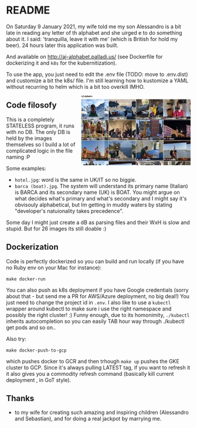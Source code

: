 # README

On Saturday 9 January 2021, my wife told me my son Alessandro is a bit late in reading any letter of th alphabet and she uirged e to do something about it. I said: 'tranquilla, leave it with me' (which is British for hold my beer). 24 hours later this application was built.

And available on http://aj-alphabet.palladi.us/ (see Dockerfile for dockerizing it and `k8s` for the kubernitization).

To use the app, you just need to edit the .env file (TODO: move to .env.dist) and customize a bit the k8s/ file.
I'm still learning how to kustomize a YAML without recurring to helm which is a bit too overkill IMHO.

<img src="https://github.com/palladius/baby-alphabet/blob/main/doc/screenshot.jpg" width="300" alt="Screenshot for AJ Alphabet" align='right' />


## Code filosofy

This is a completely STATELESS program, it runs with no DB. The only DB is held by the images themselves so I build a lot of complicated logic in the file naming :P

Some examples:

* `hotel.jpg`: word is the same in UK/IT so no biggie.
* `barca (boat).jpg`. The system will understand its primary name (Italian) is BARCA and its secondary name (UK) is BOAT. You might argue on what decides what's primary and what's secondary and I might say it's obvisouly alphabetical, but Im getting in muddy waters by stating "developer's natuionality takes precedence".
	
Some day I might just create a dB as parsing files and their WxH is slow and stupid. But for 26 images its still doable :)

## Dockerization

Code is perfectly dockerized so you can build and run locally (if you have no Ruby env on your Mac for instance):

    make docker-run
	
You can also push as k8s deployment if you have Google credentials (sorry about that - but send me a PR for AWS/Azure deployment, no big deal!)
You just need to change the project id in `.env`. I also like to use a `kubectl` wrapper around kubectl to make sure i use the right namespace and possibly
the right cluster! :) Funny enough, due to its homonimity, `./kubectl` inherits autocompletion so you can easily TAB hour way through ./kubectl get pods and so on..

Also try:

    make docker-push-to-gcp 

which pushes docker to GCR and then trhough `make up` pushes the GKE cluster to GCP. Since it's always pulling LATEST tag, if you want to refresh it it also gives you a commodity refresh command (basically kill current deployment , in GoT style).

## Thanks 

* to my wife for creating such amazing and inspiring children (Alessandro and Sebastian), and for doing a real jackpot by marrying me.